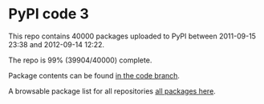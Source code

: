 # PyPI code 3

This repo contains 40000 packages uploaded to PyPI between 
2011-09-15 23:38 and 2012-09-14 12:22.

The repo is 99% (39904/40000) complete.

Package contents can be found [in the code branch](https://github.com/pypi-data/pypi-mirror-3/tree/code/packages).

A browsable package list for all repositories [all packages here](https://pypi-data.github.io/website/repositories/pypi-mirror-3).


